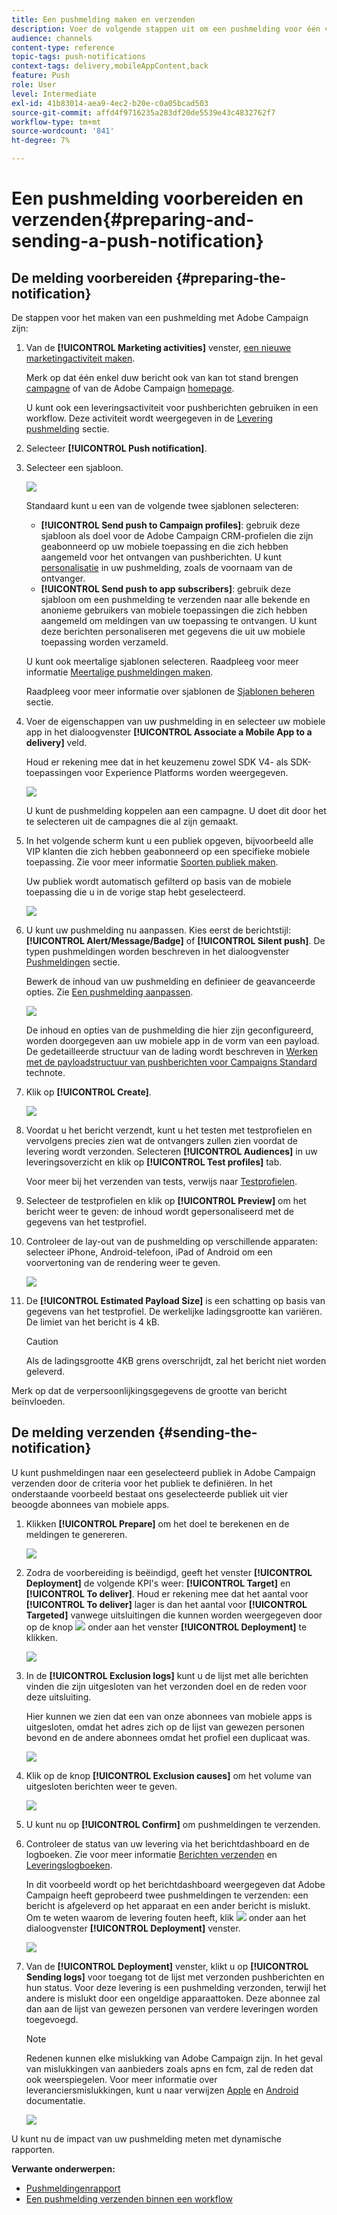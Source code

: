 ```yaml
---
title: Een pushmelding maken en verzenden
description: Voer de volgende stappen uit om een pushmelding voor één verzending te maken in Adobe Campaign.
audience: channels
content-type: reference
topic-tags: push-notifications
context-tags: delivery,mobileAppContent,back
feature: Push
role: User
level: Intermediate
exl-id: 41b83014-aea9-4ec2-b20e-c0a05bcad503
source-git-commit: affd4f9716235a283df20de5539e43c4832762f7
workflow-type: tm+mt
source-wordcount: '841'
ht-degree: 7%

---
```


# Een pushmelding voorbereiden en verzenden{#preparing-and-sending-a-push-notification}

## De melding voorbereiden {#preparing-the-notification}

De stappen voor het maken van een pushmelding met Adobe Campaign zijn:

1. Van de **[!UICONTROL Marketing activities]** venster, [een nieuwe marketingactiviteit maken](../../start/using/marketing-activities.md#creating-a-marketing-activity).

   Merk op dat één enkel duw bericht ook van kan tot stand brengen [campagne](../../start/using/marketing-activities.md#creating-a-marketing-activity) of van de Adobe Campaign [homepage](../../start/using/interface-description.md#home-page).

   U kunt ook een leveringsactiviteit voor pushberichten gebruiken in een workflow. Deze activiteit wordt weergegeven in de [Levering pushmelding](../../automating/using/push-notification-delivery.md) sectie.

1. Selecteer **[!UICONTROL Push notification]**.
1. Selecteer een sjabloon.

   ![](assets/push_notif_type.png)

   Standaard kunt u een van de volgende twee sjablonen selecteren:

   * **[!UICONTROL Send push to Campaign profiles]**: gebruik deze sjabloon als doel voor de Adobe Campaign CRM-profielen die zijn geabonneerd op uw mobiele toepassing en die zich hebben aangemeld voor het ontvangen van pushberichten. U kunt [personalisatie](../../designing/using/personalization.md#inserting-a-personalization-field) in uw pushmelding, zoals de voornaam van de ontvanger.
   * **[!UICONTROL Send push to app subscribers]**: gebruik deze sjabloon om een pushmelding te verzenden naar alle bekende en anonieme gebruikers van mobiele toepassingen die zich hebben aangemeld om meldingen van uw toepassing te ontvangen. U kunt deze berichten personaliseren met gegevens die uit uw mobiele toepassing worden verzameld.

   U kunt ook meertalige sjablonen selecteren. Raadpleeg voor meer informatie [Meertalige pushmeldingen maken](../../channels/using/creating-a-multilingual-push-notification.md).

   Raadpleeg voor meer informatie over sjablonen de [Sjablonen beheren](../../start/using/marketing-activity-templates.md) sectie.

1. Voer de eigenschappen van uw pushmelding in en selecteer uw mobiele app in het dialoogvenster **[!UICONTROL Associate a Mobile App to a delivery]** veld.

   Houd er rekening mee dat in het keuzemenu zowel SDK V4- als SDK-toepassingen voor Experience Platforms worden weergegeven.

   ![](assets/push_notif_properties.png)

   U kunt de pushmelding koppelen aan een campagne. U doet dit door het te selecteren uit de campagnes die al zijn gemaakt.

1. In het volgende scherm kunt u een publiek opgeven, bijvoorbeeld alle VIP klanten die zich hebben geabonneerd op een specifieke mobiele toepassing. Zie voor meer informatie [Soorten publiek maken](../../audiences/using/creating-audiences.md).

   Uw publiek wordt automatisch gefilterd op basis van de mobiele toepassing die u in de vorige stap hebt geselecteerd.

   ![](assets/push_notif_audience.png)

1. U kunt uw pushmelding nu aanpassen. Kies eerst de berichtstijl: **[!UICONTROL Alert/Message/Badge]** of **[!UICONTROL Silent push]**. De typen pushmeldingen worden beschreven in het dialoogvenster [Pushmeldingen](../../channels/using/about-push-notifications.md) sectie.

   Bewerk de inhoud van uw pushmelding en definieer de geavanceerde opties. Zie [Een pushmelding aanpassen](../../channels/using/customizing-a-push-notification.md).

   ![](assets/push_notif_content.png)

   De inhoud en opties van de pushmelding die hier zijn geconfigureerd, worden doorgegeven aan uw mobiele app in de vorm van een payload. De gedetailleerde structuur van de lading wordt beschreven in [Werken met de payloadstructuur van pushberichten voor Campaigns Standard](../../administration/using/push-payload.md) technote.

1. Klik op **[!UICONTROL Create]**.

   ![](assets/push_notif_content_2.png)

1. Voordat u het bericht verzendt, kunt u het testen met testprofielen en vervolgens precies zien wat de ontvangers zullen zien voordat de levering wordt verzonden. Selecteren **[!UICONTROL Audiences]** in uw leveringsoverzicht en klik op **[!UICONTROL Test profiles]** tab.

   Voor meer bij het verzenden van tests, verwijs naar [Testprofielen](../../sending/using/sending-proofs.md).

1. Selecteer de testprofielen en klik op **[!UICONTROL Preview]** om het bericht weer te geven: de inhoud wordt gepersonaliseerd met de gegevens van het testprofiel.
1. Controleer de lay-out van de pushmelding op verschillende apparaten: selecteer iPhone, Android-telefoon, iPad of Android om een voorvertoning van de rendering weer te geven.

   ![](assets/push_notif_preview.png)

1. De **[!UICONTROL Estimated Payload Size]** is een schatting op basis van gegevens van het testprofiel. De werkelijke ladingsgrootte kan variëren. De limiet van het bericht is 4 kB.

   >[!CAUTION]
   >
   >Als de ladingsgrootte 4KB grens overschrijdt, zal het bericht niet worden geleverd.

Merk op dat de verpersoonlijkingsgegevens de grootte van bericht beïnvloeden.

## De melding verzenden {#sending-the-notification}

U kunt pushmeldingen naar een geselecteerd publiek in Adobe Campaign verzenden door de criteria voor het publiek te definiëren. In het onderstaande voorbeeld bestaat ons geselecteerde publiek uit vier beoogde abonnees van mobiele apps.

1. Klikken **[!UICONTROL Prepare]** om het doel te berekenen en de meldingen te genereren.

   ![](assets/push_send_1.png)

1. Zodra de voorbereiding is beëindigd, geeft het venster **[!UICONTROL Deployment]** de volgende KPI&#39;s weer: **[!UICONTROL Target]** en **[!UICONTROL To deliver]**. Houd er rekening mee dat het aantal voor **[!UICONTROL To deliver]** lager is dan het aantal voor **[!UICONTROL Targeted]** vanwege uitsluitingen die kunnen worden weergegeven door op de knop ![](assets/lp_link_properties.png) onder aan het venster **[!UICONTROL Deployment]** te klikken.

   ![](assets/push_send_2.png)

1. In de **[!UICONTROL Exclusion logs]** kunt u de lijst met alle berichten vinden die zijn uitgesloten van het verzonden doel en de reden voor deze uitsluiting.

   Hier kunnen we zien dat een van onze abonnees van mobiele apps is uitgesloten, omdat het adres zich op de lijst van gewezen personen bevond en de andere abonnees omdat het profiel een duplicaat was.

   ![](assets/push_send_5.png)

1. Klik op de knop **[!UICONTROL Exclusion causes]** om het volume van uitgesloten berichten weer te geven.

   ![](assets/push_send_7.png)

1. U kunt nu op **[!UICONTROL Confirm]** om pushmeldingen te verzenden.
1. Controleer de status van uw levering via het berichtdashboard en de logboeken. Zie voor meer informatie [Berichten verzenden](../../sending/using/confirming-the-send.md) en [Leveringslogboeken](../../sending/using/monitoring-a-delivery.md#delivery-logs).

   In dit voorbeeld wordt op het berichtdashboard weergegeven dat Adobe Campaign heeft geprobeerd twee pushmeldingen te verzenden: een bericht is afgeleverd op het apparaat en een ander bericht is mislukt. Om te weten waarom de levering fouten heeft, klik ![](assets/lp_link_properties.png) onder aan het dialoogvenster **[!UICONTROL Deployment]** venster.

   ![](assets/push_send_4.png)

1. Van de **[!UICONTROL Deployment]** venster, klikt u op **[!UICONTROL Sending logs]** voor toegang tot de lijst met verzonden pushberichten en hun status. Voor deze levering is een pushmelding verzonden, terwijl het andere is mislukt door een ongeldige apparaattoken. Deze abonnee zal dan aan de lijst van gewezen personen van verdere leveringen worden toegevoegd.

   >[!NOTE]
   >
   >Redenen kunnen elke mislukking van Adobe Campaign zijn. In het geval van mislukkingen van aanbieders zoals apns en fcm, zal de reden dat ook weerspiegelen. Voor meer informatie over leveranciersmislukkingen, kunt u naar verwijzen [Apple](https://developer.apple.com/library/content/documentation/NetworkingInternet/Conceptual/RemoteNotificationsPG/CommunicatingwithAPNs.html) en [Android](https://firebase.google.com/docs/cloud-messaging/http-server-ref) documentatie.

   ![](assets/push_send_6.png)

U kunt nu de impact van uw pushmelding meten met dynamische rapporten.

**Verwante onderwerpen:**

* [Pushmeldingenrapport](../../reporting/using/push-notification-report.md)
* [Een pushmelding verzenden binnen een workflow](../../automating/using/push-notification-delivery.md)
